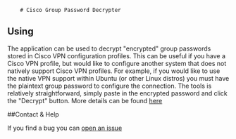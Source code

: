         # Cisco Group Password Decrypter

## Using

The application can be used to decrypt "encrypted" group passwords stored in Cisco VPN configuration profiles.  This can be useful if you have a Cisco VPN profile, but would like to configure another system that does not natively support Cisco VPN profiles.  For example, if you would like to use the native VPN support within Ubuntu (or other Linux distros) you must have the plaintext group password to configure the connection.  The tools is relatively straightforward, simply paste in the encrypted password and click the "Decrypt" button.  More details can be found [here](http://labs.neohapsis.com/2011/01/31/cross-platform-cisco-group-password-decrypter/)

##Contact & Help

If you find a bug you can [open an issue](https://github.com/Neohapsis/Cisco-Group-Password-Decrypter/issues)


